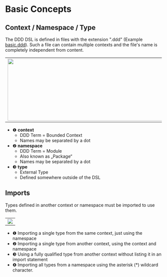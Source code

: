 # Basic Concepts

## Context / Namespace / Type
The DDD DSL is defined in files with the extension ".ddd" (Example [basic.ddd](basic.ddd)).
Such a file can contain multiple contexts and the file's name is completely independent from content.

<table><tr><td><img src="https://cdn.rawgit.com/fuinorg/org.fuin.dsl.ddd/c0966448cda29874c7dc5ef4af766e0e4b4463fc/doc/dsl/basic.ddd.svg" width="880" height="200"></td></tr></table>

* &#x2776; **context**
  * DDD Term = Bounded Context
  * Names may be separated by a dot
* &#x2777; **namespace**
  * DDD Term = Module
  * Also known as „Package“
  * Names may be separated by a dot
* &#x2778; **type**
  * External Type
  * Defined somewhere outside of the DSL

## Imports
Types defined in another context or namespace must be imported to use them.

<table><tr><td><img src="https://cdn.rawgit.com/fuinorg/org.fuin.dsl.ddd/c0966448cda29874c7dc5ef4af766e0e4b4463fc/doc/dsl/import.ddd.svg"></td></tr></table>

* &#x2776; Importing a single type from the same context, just using the namespace
* &#x2777; Importing a single type from another context, using the context and namespace
* &#x2778; Using a fully qualified type from another context without listing it in an import statement
* &#x2779; Importing all types from a namespace using the asterisk (*) wildcard character.
